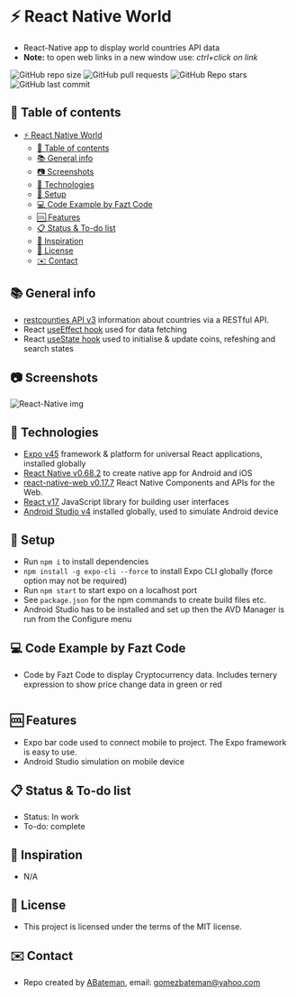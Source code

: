 # :zap: React Native World

* React-Native app to display world countries API data
* **Note:** to open web links in a new window use: _ctrl+click on link_

![GitHub repo size](https://img.shields.io/github/repo-size/AndrewJBateman/react-native-world?style=plastic)
![GitHub pull requests](https://img.shields.io/github/issues-pr/AndrewJBateman/react-native-world?style=plastic)
![GitHub Repo stars](https://img.shields.io/github/stars/AndrewJBateman/react-native-world?style=plastic)
![GitHub last commit](https://img.shields.io/github/last-commit/AndrewJBateman/react-native-world?style=plastic)

## :page_facing_up: Table of contents

* [:zap: React Native World](#zap-react-native-world)
  * [:page_facing_up: Table of contents](#page_facing_up-table-of-contents)
  * [:books: General info](#books-general-info)
  * [:camera: Screenshots](#camera-screenshots)
  * [:signal_strength: Technologies](#signal_strength-technologies)
  * [:floppy_disk: Setup](#floppy_disk-setup)
  * [:computer: Code Example by Fazt Code](#computer-code-example-by-fazt-code)
  * [:cool: Features](#cool-features)
  * [:clipboard: Status & To-do list](#clipboard-status--to-do-list)
  * [:clap: Inspiration](#clap-inspiration)
  * [:file_folder: License](#file_folder-license)
  * [:envelope: Contact](#envelope-contact)

## :books: General info

* [restcounties API v3](https://restcountries.com/) information about countries via a RESTful API.
* React [useEffect hook](https://reactjs.org/docs/hooks-effect.html) used for data fetching
* React [useState hook](https://reactjs.org/docs/hooks-state.html) used to initialise & update coins, refeshing and search states

## :camera: Screenshots

![React-Native img](./img/countries.jpg)

## :signal_strength: Technologies

* [Expo v45](https://docs.expo.io/) framework & platform for universal React applications, installed globally
* [React Native v0.68.2](https://reactnative.dev/) to create native app for Android and iOS
* [react-native-web v0.17.7](https://www.npmjs.com/package/react-native-web) React Native Components and APIs for the Web.
* [React v17](https://reactjs.org/) JavaScript library for building user interfaces
* [Android Studio v4](https://developer.android.com/studio) installed globally, used to simulate Android device

## :floppy_disk: Setup

* Run `npm i` to install dependencies
* `npm install -g expo-cli --force` to install Expo CLI globally (force option may not be required)
* Run `npm start` to start expo on a localhost port
* See `package.json` for the npm commands to create build files etc.
* Android Studio has to be installed and set up then the AVD Manager is run from the Configure menu

## :computer: Code Example by Fazt Code

* Code by Fazt Code to display Cryptocurrency data. Includes ternery expression to show price change data in green or red

```javascript

```

## :cool: Features

* Expo bar code used to connect mobile to project. The Expo framework is easy to use.
* Android Studio simulation on mobile device

## :clipboard: Status & To-do list

* Status: In work
* To-do: complete

## :clap: Inspiration

* N/A

## :file_folder: License

* This project is licensed under the terms of the MIT license.

## :envelope: Contact

* Repo created by [ABateman](https://github.com/AndrewJBateman), email: gomezbateman@yahoo.com
